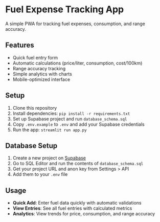 # Fuel Expense Tracking App

A simple PWA for tracking fuel expenses, consumption, and range accuracy.

## Features

- Quick fuel entry form
- Automatic calculations (price/liter, consumption, cost/100km)
- Range accuracy tracking
- Simple analytics with charts
- Mobile-optimized interface

## Setup

1. Clone this repository
2. Install dependencies: `pip install -r requirements.txt`
3. Set up Supabase project and run `database_schema.sql`
4. Copy `.env.example` to `.env` and add your Supabase credentials
5. Run the app: `streamlit run app.py`

## Database Setup

1. Create a new project on [Supabase](https://supabase.com)
2. Go to SQL Editor and run the contents of `database_schema.sql`
3. Get your project URL and anon key from Settings > API
4. Add them to your `.env` file

## Usage

- **Quick Add**: Enter fuel data quickly with automatic validations
- **View Entries**: See all fuel entries with calculated metrics
- **Analytics**: View trends for price, consumption, and range accuracy